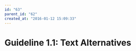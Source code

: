 ```yaml
---
id: "63"
parent_id: "62"
created_at: "2016-01-12 15:09:33"
---
```


# Guideline 1.1: Text Alternatives